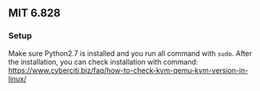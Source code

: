 ## MIT 6.828

### Setup
Make sure Python2.7 is installed and you run all command with `sudo`. After the 
installation, you can check installation with command: https://www.cyberciti.biz/faq/how-to-check-kvm-qemu-kvm-version-in-linux/  


